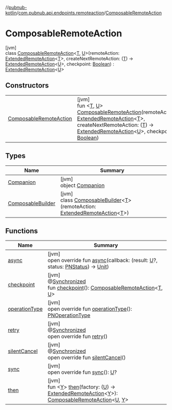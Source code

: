 //[pubnub-kotlin](../../../index.md)/[com.pubnub.api.endpoints.remoteaction](../index.md)/[ComposableRemoteAction](index.md)

# ComposableRemoteAction

[jvm]\
class [ComposableRemoteAction](index.md)&lt;[T](index.md), [U](index.md)&gt;(remoteAction: [ExtendedRemoteAction](../-extended-remote-action/index.md)&lt;[T](index.md)&gt;, createNextRemoteAction: ([T](index.md)) -&gt; [ExtendedRemoteAction](../-extended-remote-action/index.md)&lt;[U](index.md)&gt;, checkpoint: [Boolean](https://kotlinlang.org/api/latest/jvm/stdlib/kotlin/-boolean/index.html)) : [ExtendedRemoteAction](../-extended-remote-action/index.md)&lt;[U](index.md)&gt;

## Constructors

| | |
|---|---|
| [ComposableRemoteAction](-composable-remote-action.md) | [jvm]<br>fun &lt;[T](index.md), [U](index.md)&gt; [ComposableRemoteAction](-composable-remote-action.md)(remoteAction: [ExtendedRemoteAction](../-extended-remote-action/index.md)&lt;[T](index.md)&gt;, createNextRemoteAction: ([T](index.md)) -&gt; [ExtendedRemoteAction](../-extended-remote-action/index.md)&lt;[U](index.md)&gt;, checkpoint: [Boolean](https://kotlinlang.org/api/latest/jvm/stdlib/kotlin/-boolean/index.html)) |

## Types

| Name | Summary |
|---|---|
| [Companion](-companion/index.md) | [jvm]<br>object [Companion](-companion/index.md) |
| [ComposableBuilder](-composable-builder/index.md) | [jvm]<br>class [ComposableBuilder](-composable-builder/index.md)&lt;[T](-composable-builder/index.md)&gt;(remoteAction: [ExtendedRemoteAction](../-extended-remote-action/index.md)&lt;[T](-composable-builder/index.md)&gt;) |

## Functions

| Name | Summary |
|---|---|
| [async](async.md) | [jvm]<br>open override fun [async](async.md)(callback: (result: [U](index.md)?, status: [PNStatus](../../com.pubnub.api.models.consumer/-p-n-status/index.md)) -&gt; [Unit](https://kotlinlang.org/api/latest/jvm/stdlib/kotlin/-unit/index.html)) |
| [checkpoint](checkpoint.md) | [jvm]<br>@[Synchronized](https://kotlinlang.org/api/latest/jvm/stdlib/kotlin.jvm/-synchronized/index.html)<br>fun [checkpoint](checkpoint.md)(): [ComposableRemoteAction](index.md)&lt;[T](index.md), [U](index.md)&gt; |
| [operationType](operation-type.md) | [jvm]<br>open override fun [operationType](operation-type.md)(): [PNOperationType](../../com.pubnub.api.enums/-p-n-operation-type/index.md) |
| [retry](retry.md) | [jvm]<br>@[Synchronized](https://kotlinlang.org/api/latest/jvm/stdlib/kotlin.jvm/-synchronized/index.html)<br>open override fun [retry](retry.md)() |
| [silentCancel](silent-cancel.md) | [jvm]<br>@[Synchronized](https://kotlinlang.org/api/latest/jvm/stdlib/kotlin.jvm/-synchronized/index.html)<br>open override fun [silentCancel](silent-cancel.md)() |
| [sync](sync.md) | [jvm]<br>open override fun [sync](sync.md)(): [U](index.md)? |
| [then](then.md) | [jvm]<br>fun &lt;[Y](then.md)&gt; [then](then.md)(factory: ([U](index.md)) -&gt; [ExtendedRemoteAction](../-extended-remote-action/index.md)&lt;[Y](then.md)&gt;): [ComposableRemoteAction](index.md)&lt;[U](index.md), [Y](then.md)&gt; |
